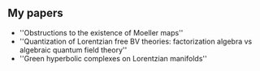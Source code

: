 ## My papers

- ''Obstructions to the existence of Moeller maps''
- ''Quantization of Lorentzian free BV theories: factorization algebra vs algebraic quantum field theory''
- ''Green hyperbolic complexes on Lorentzian manifolds''
